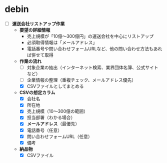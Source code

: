 # debin

- [ ] **運送会社リストアップ作業**
    - **要望の詳細情報**  
      - 売上規模が「10億〜300億円」の運送会社を中心にリストアップ  
      - 必須取得情報は「メールアドレス」  
      - 電話番号や問い合わせフォームURLなど、他の問い合わせ方法もあれば併せて取得  
    - **作業の流れ**  
      - [ ] 対象企業の抽出（インターネット検索、業界団体名簿、公式サイトなど）  
      - [ ] 企業情報の整理（重複チェック、メールアドレス優先）  
      - [x] CSVファイルとしてまとめる  
    - **CSVの想定カラム**  
      - [x] 会社名  
      - [x] 所在地  
      - [x] 売上規模（10〜300億の範囲）  
      - [x] 担当部署（わかる場合）  
      - [x] **メールアドレス**（最優先）  
      - [x] 電話番号（任意）  
      - [x] 問い合わせフォームURL（任意）  
      - [x] 備考  
    - **納品物**  
      - [x] CSVファイル     
